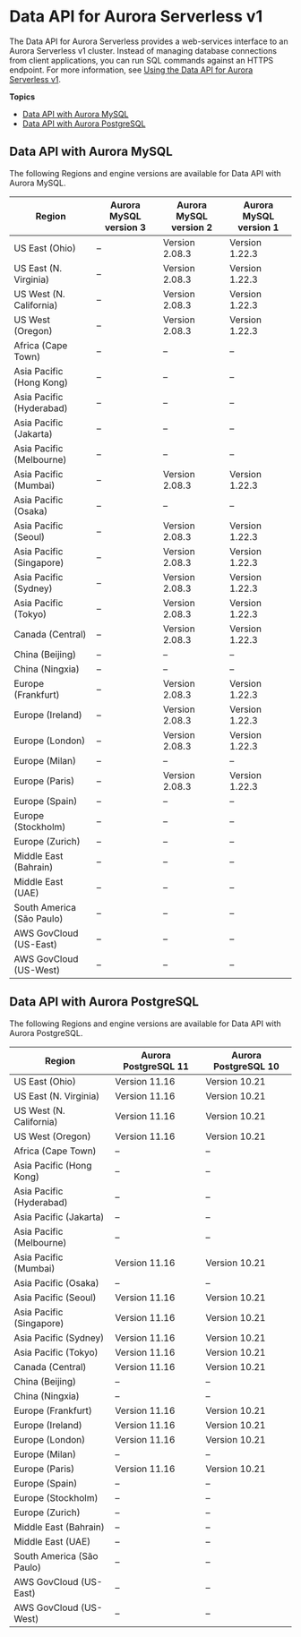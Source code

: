 # Data API for Aurora Serverless v1<a name="Concepts.Aurora_Fea_Regions_DB-eng.Feature.Data_API"></a>

The Data API for Aurora Serverless provides a web\-services interface to an Aurora Serverless v1 cluster\. Instead of managing database connections from client applications, you can run SQL commands against an HTTPS endpoint\. For more information, see [Using the Data API for Aurora Serverless v1](data-api.md)\. 

**Topics**
+ [Data API with Aurora MySQL](#Concepts.Aurora_Fea_Regions_DB-eng.Feature.Data_API.amy)
+ [Data API with Aurora PostgreSQL](#Concepts.Aurora_Fea_Regions_DB-eng.Feature.Data_API.apg)

## Data API with Aurora MySQL<a name="Concepts.Aurora_Fea_Regions_DB-eng.Feature.Data_API.amy"></a>

The following Regions and engine versions are available for Data API with Aurora MySQL\.


| Region | Aurora MySQL version 3 | Aurora MySQL version 2 | Aurora MySQL version 1 | 
| --- | --- | --- | --- | 
| US East \(Ohio\) | – | Version 2\.08\.3 | Version 1\.22\.3 | 
| US East \(N\. Virginia\) | – | Version 2\.08\.3 | Version 1\.22\.3 | 
| US West \(N\. California\) | – | Version 2\.08\.3 | Version 1\.22\.3 | 
| US West \(Oregon\) | – | Version 2\.08\.3 | Version 1\.22\.3 | 
| Africa \(Cape Town\) | – | – | – | 
| Asia Pacific \(Hong Kong\) | – | – | – | 
| Asia Pacific \(Hyderabad\) | – | – | – | 
| Asia Pacific \(Jakarta\) | – | – | – | 
| Asia Pacific \(Melbourne\) | – | – | – | 
| Asia Pacific \(Mumbai\) | – | Version 2\.08\.3 | Version 1\.22\.3 | 
| Asia Pacific \(Osaka\) | – | – | – | 
| Asia Pacific \(Seoul\) | – | Version 2\.08\.3 | Version 1\.22\.3 | 
| Asia Pacific \(Singapore\) | – | Version 2\.08\.3 | Version 1\.22\.3 | 
| Asia Pacific \(Sydney\) | – | Version 2\.08\.3 | Version 1\.22\.3 | 
| Asia Pacific \(Tokyo\) | – | Version 2\.08\.3 | Version 1\.22\.3 | 
| Canada \(Central\) | – | Version 2\.08\.3 | Version 1\.22\.3 | 
| China \(Beijing\) | – | – | – | 
| China \(Ningxia\) | – | – | – | 
| Europe \(Frankfurt\) | – | Version 2\.08\.3 | Version 1\.22\.3 | 
| Europe \(Ireland\) | – | Version 2\.08\.3 | Version 1\.22\.3 | 
| Europe \(London\) | – | Version 2\.08\.3 | Version 1\.22\.3 | 
| Europe \(Milan\) | – | – | – | 
| Europe \(Paris\) | – | Version 2\.08\.3 | Version 1\.22\.3 | 
| Europe \(Spain\) | – | – | – | 
| Europe \(Stockholm\) | – | – | – | 
| Europe \(Zurich\) | – | – | – | 
| Middle East \(Bahrain\) | – | – | – | 
| Middle East \(UAE\) | – | – | – | 
| South America \(São Paulo\) | – | – | – | 
| AWS GovCloud \(US\-East\) | – | – | – | 
| AWS GovCloud \(US\-West\) | – | – | – | 

## Data API with Aurora PostgreSQL<a name="Concepts.Aurora_Fea_Regions_DB-eng.Feature.Data_API.apg"></a>

The following Regions and engine versions are available for Data API with Aurora PostgreSQL\.


| Region | Aurora PostgreSQL 11 | Aurora PostgreSQL 10 | 
| --- | --- | --- | 
| US East \(Ohio\) | Version 11\.16 | Version 10\.21 | 
| US East \(N\. Virginia\) | Version 11\.16 | Version 10\.21 | 
| US West \(N\. California\) | Version 11\.16 | Version 10\.21 | 
| US West \(Oregon\) | Version 11\.16 | Version 10\.21 | 
| Africa \(Cape Town\) | – | – | 
| Asia Pacific \(Hong Kong\) | – | – | 
| Asia Pacific \(Hyderabad\) | – | – | 
| Asia Pacific \(Jakarta\) | – | – | 
| Asia Pacific \(Melbourne\) | – | – | 
| Asia Pacific \(Mumbai\) | Version 11\.16 | Version 10\.21 | 
| Asia Pacific \(Osaka\) | – | – | 
| Asia Pacific \(Seoul\) | Version 11\.16 | Version 10\.21 | 
| Asia Pacific \(Singapore\) | Version 11\.16 | Version 10\.21 | 
| Asia Pacific \(Sydney\) | Version 11\.16 | Version 10\.21 | 
| Asia Pacific \(Tokyo\) | Version 11\.16 | Version 10\.21 | 
| Canada \(Central\) | Version 11\.16 | Version 10\.21 | 
| China \(Beijing\) | – | – | 
| China \(Ningxia\) | – | – | 
| Europe \(Frankfurt\) | Version 11\.16 | Version 10\.21 | 
| Europe \(Ireland\) | Version 11\.16 | Version 10\.21 | 
| Europe \(London\) | Version 11\.16 | Version 10\.21 | 
| Europe \(Milan\) | – | – | 
| Europe \(Paris\) | Version 11\.16 | Version 10\.21 | 
| Europe \(Spain\) | – | – | 
| Europe \(Stockholm\) | – | – | 
| Europe \(Zurich\) | – | – | 
| Middle East \(Bahrain\) | – | – | 
| Middle East \(UAE\) | – | – | 
| South America \(São Paulo\) | – | – | 
| AWS GovCloud \(US\-East\) | – | – | 
| AWS GovCloud \(US\-West\) | – | – | 